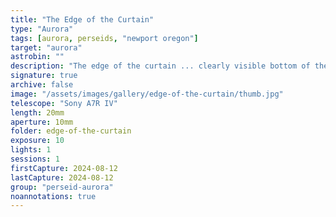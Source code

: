 ```yaml
---
title: "The Edge of the Curtain"
type: "Aurora"
tags: [aurora, perseids, "newport oregon"]
target: "aurora"
astrobin: ""
description: "The edge of the curtain ... clearly visible bottom of the lights as they became so intense they were visible to the unaided eye and spiked almost to the zenith."
signature: true
archive: false
image: "/assets/images/gallery/edge-of-the-curtain/thumb.jpg"
telescope: "Sony A7R IV"
length: 20mm
aperture: 10mm
folder: edge-of-the-curtain
exposure: 10
lights: 1
sessions: 1
firstCapture: 2024-08-12
lastCapture: 2024-08-12
group: "perseid-aurora"
noannotations: true
---
```

